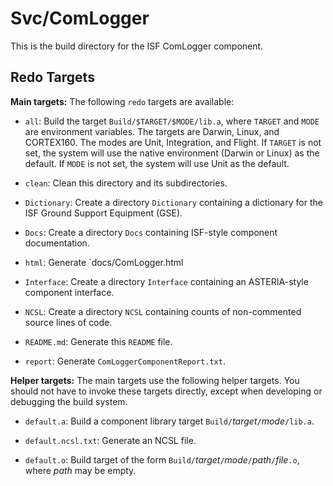 # Svc/ComLogger

This is the build directory for the ISF ComLogger component.

## Redo Targets

**Main targets:** The following `redo` targets are available:

* `all`: Build the target `Build/$TARGET/$MODE/lib.a`, where `TARGET` and `MODE` are environment variables. The targets are Darwin, Linux, and CORTEX160. The modes are Unit, Integration, and Flight. If `TARGET` is not set, the system will use the native environment (Darwin or Linux) as the default. If `MODE` is not set, the system will use Unit as the default.

* `clean`: Clean this directory and its subdirectories.

* `Dictionary`: Create a directory `Dictionary` containing a dictionary for the ISF Ground Support Equipment (GSE).

* `Docs`: Create a directory `Docs` containing ISF-style component documentation.

* `html`: Generate `docs/ComLogger.html

* `Interface`: Create a directory `Interface` containing an ASTERIA-style component interface.

* `NCSL`: Create a directory `NCSL` containing counts of non-commented source lines of code.

* `README.md`: Generate this `README` file.

* `report`: Generate `ComLoggerComponentReport.txt`.

**Helper targets:** The main targets use the following helper targets.
  You should not have to invoke these targets directly,
  except when developing or debugging the build system.

* `default.a`: Build a component library target `Build/`*target*`/`*mode*`/lib.a`.

* `default.ncsl.txt`: Generate an NCSL file.

* `default.o`: Build target of the form `Build/`*target*`/`*mode*`/`*path*`/`*file*`.o`, where *path* may be empty.
